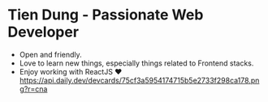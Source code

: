 

# Tien Dung - Passionate Web Developer

- Open and friendly.
- Love to learn new things, especially things related to Frontend stacks.
- Enjoy working with ReactJS ❤
https://api.daily.dev/devcards/75cf3a5954174715b5e2733f298ca178.png?r=cna





